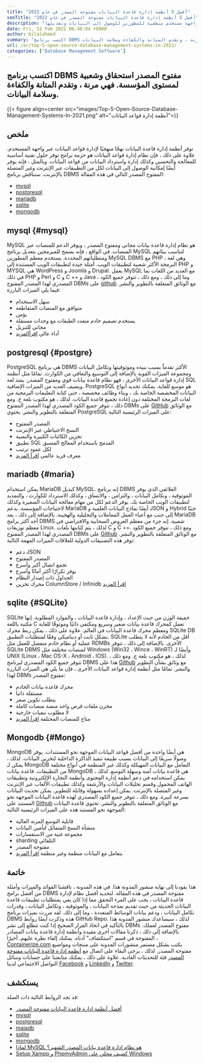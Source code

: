 ```yaml
---
title: "أفضل 5 أنظمة إدارة قاعدة البيانات مفتوحة المصدر في عام 2022" 
seoTitle: "أفضل 5 أنظمة إدارة قاعدة البيانات مفتوحة المصدر في عام 2022" 
description: "تدير أنظمة إدارة قاعدة بيانات مفتوحة المصدر التخزين وتوفير وصول آمن وقوي للبيانات ، وهي واجهة مستخدم منطقية للمطورين للوصول إلى البيانات وتعديلها." 
date: Fri, 12 Feb 2021 06:48:04 +0000
author: bilalahmed
summary: "اكتسب برنامج DBMS مفتوح المصدر استحقاق وشعبية على مستوى المؤسسة. فهي مرنة ، وتقدم المتانة والكفاءة وسلامة البيانات." 
url: /ar/top-5-open-source-database-management-systems-in-2022/
categories: ['Database Management Software']
---
```


## اكتسب برنامج DBMS مفتوح المصدر استحقاق وشعبية لمستوى المؤسسة. فهي مرنة ، وتقدم المتانة والكفاءة وسلامة البيانات.

{{< figure align=center src="images/Top-5-Open-Source-Database-Management-Systems-In-2021.png" alt="أنظمة إدارة قواعد البيانات">}}


## ملخص
توفر أنظمة إدارة قاعدة البيانات نهجًا منهجيًا لإدارة قواعد البيانات عبر واجهة المستخدم. علاوة على ذلك ، فإن نظام إدارة قواعد البيانات هو حزمة برامج توفر حلول تقنية أساسية للمعالجة والتحسين وكذلك إدارة واسترداد البيانات من قواعد البيانات. وبالمثل ، فإنه يوفر أيضًا إمكانية الوصول إلى البيانات لكل من التطبيقات عبر الإنترنت وغير المتصلة بالإنترنت. سنناقش برنامج DBMS المفتوح المصدر التالي في هذه المقالة:
  * [mysql][1]
  * [postgresql][2]
  * [mariadb][3]
  * [sqlite][4]
  * [mongodb][5]

## mysql   {#mysql}
MySQL هو نظام إدارة قاعدة بيانات مجاني ومفتوح المصدر ، ويوفر الدعم للمنصات عبر المنصات. في الواقع ، فإنه يسمح للمبرمجين بتعديل برنامج MySQL لتناسب بيئاتهم ومتطلباتهم المحددة. يستخدم معظم المطورين MySQL DBMS مع PHP ، وهي لغة البرمجة الأكثر شعبية لتطبيقات الويب. أمثلة جيدة لتطبيقات الويب المستندة إلى PHP و MYSQL هي WordPress و Joomla و Drupal. يعمل MySQL مع العديد من اللغات بما في ذلك PHP و Perl و C و C ++ و Java ، وما إلى ذلك ، ومع ذلك ، تتوفر جميع الكود المصدري لهذا المصدر المفتوح DBMs على [github][6] مع الوثائق المتعلقة بالتطوير والنشر.
فيما يلي الميزات البارزة:
  * سهل الاستخدام
  * متوافق مع المنصات المتقاطعة
  * يؤمن
  * يستخدم تصميم خادم متعدد الطبقات مع وحدات مستقلة
  * مجاني للتنزيل
  * أداء عالي
[اقرأ][7][المزيد][7]

## postgresql   {#postgre}
PostgreSQL هي برنامج DBMS الأكثر تقدماً بسبب بنيةه وموثوقيتها وتكامل البيانات ومجموعة الميزات القوية بالإضافة إلى التوسيع والتعافي من الكوارث. تمامًا مثل أنظمة إدارة قواعد البيانات الأخرى ، فهو نظام قاعدة بيانات قوي ومفتوح المصدر. يمتد لغة SQL ويضيف العديد من الميزات الإضافية. PostgreSQL هو موسع للغاية. يمكنك تحديد أنواع البيانات المخصصة الخاصة بك ، وبناء وظائف مخصصة ، حتى كتابة التعليمات البرمجية من لغات البرمجة المختلفة دون إعادة تجميع قاعدة البيانات. لذلك ، هو مكتوب بلغة ج. ومع ذلك ، تتوفر جميع الكود المصدري لهذا المصدر المفتوح DBMs على [GitHub][8] مع الوثائق المتعلقة بالتطوير والنشر.
يحتوي PostgreSQL على الميزات الرئيسية التالية:
  * المصدر المفتوح
  * النسخ الاحتياطي عبر الإنترنت
  * تخزين الكائنات الكبيرة والنصية
  * تطبيق SQL المدمج باستخدام المعالج المسبق
  * لكل عمود ترتيب
  * معرف فريد عالمي
[اقرأ المزيد][9]

## mariadb   {#maria}
يمكن استخدام MariaDB كبديل MySQL. إنه برنامج DBMS العلائقي الذي يوفر الموثوقية ، وتكامل البيانات ، والتزامن ، والاتساق ، وكذلك الاسترداد للكوارث ، والتمديد لتطبيقات الويب الخاصة بك. يوفر الدعم لكل من مهام معالجة البيانات الصغيرة وكذلك لاحتياجات المؤسسة. يدعم MariaDB أيضًا نماذج البيانات العلمية و JSON و Hybrid جنبًا إلى جنب مع أعباء العمل المعاملات والتحليلية والهجينة. بالإضافة إلى ذلك ، يعد MariaDB أحد أكثر برامج DBMS شعبية. إنه جزء من معظم العروض السحابية والافتراضي في معظم توزيعات Linux. لذلك ، يتم كتابتها بلغات C و C ++. ومع ذلك ، تتوفر جميع الكود المصدري لهذا المصدر المفتوح DBMs على [Github][10] مع الوثائق المتعلقة بالتطوير والنشر.
توفر هذه التصنيفات الدولية للعلاقات الميزات المهمة التالية:
  * دعم JSON
  * المصدر المفتوح
  * تجمع اتصال أكبر وأسرع
  * يوفر تكرارًا أكثر أمانًا وأسرع
  * الجداول ذات إصدار النظام
  * محرك تخزين ColumnStore / Infinidb
[اقرأ المزيد][11]

## sqlite   {#SQLite}
SQLite خفيفة الوزن من حيث الإعداد ، وإدارة قاعدة البيانات ، والموارد المطلوبة. إنها مكتبة باللغة C تعمل كمحرك قاعدة بيانات صغير وسريع ومكتفي ذاتيًا وموثوقًا للغاية ومعظم محرك قاعدة البيانات في العالم. علاوة على ذلك ، يمكن ربط محرك SQLite DB بشكل ثابت أو ديناميكي وفقًا لمتطلبات التطبيق. SQLite أقل من الخادم لأنه لا يتطلب عملية أو نظام خادم منفصل للعمل مثل RDMBs الأخرى. بالإضافة إلى ذلك ، تتوفر SQLite DBMS لمنصات مختلفة مثل Windows (Win32 ، Wince ، WinRT) وأيضًا لـ UNIX (Linux ، Mac OS-X ، Android ، IOS). لذلك ، هو مكتوب بلغة ج. ومع ذلك ، تتوفر جميع الكود المصدري لبرنامج DBMS هذا على [Github][12] مع وثائق بشأن التطوير والنشر.
تمامًا مثل أنظمة إدارة قواعد البيانات الأخرى ، فإن ما يلي هي الميزات البارزة لهذا DBMs مفتوح المصدر:
  * محرك قاعدة بيانات الخادم
  * مستقلة ذاتيا
  * يتطلب تكوين صفر
  * مخزن ملفات قرص واحد منصة منصات كاملة
  * لا مطلوب تبعيات خارجية
  * متاح للمنصات المختلفة
[اقرأ المزيد][13]

## Mongodb   {#Mongo}
MongoDB هي أيضًا واحدة من أفضل قواعد البيانات الموجهة نحو المستندات. يوفر وصولًا سريعًا إلى البيانات بسبب طبيعة تنفيذ الذاكرة الداخلية لتخزين البيانات. لذلك ، يمكن لـ MongoDB التعامل مع البيانات المهيكلة وكذلك غير المنظمة في أنواع مختلفة من التطبيقات. قاعدة بيانات MongoDB هي قاعدة بيانات آمنة وسهلة التوسع. لذلك ، يمكن استخدامه في دعم أنظمة إدارة المحتوى وأنظمة التجارة الإلكترونية وتطبيقات الهاتف المحمول وقسم تحليلات البيانات والأرشفة وكذلك تطبيقات الألعاب عبر الإنترنت وغير المتصلة بالإنترنت. يمكن إعداده بسهولة وقابلة للتطوير. يمكن تحديث البيانات بسرعة كبيرة. ومع ذلك ، تتوفر جميع الكود المصدري لهذه قاعدة البيانات الموجهة نحو المستند على [Github][14] مع الوثائق المتعلقة بالتطوير والنشر.
تحتوي قاعدة البيانات الموجهة نحو المستند هذه على الميزات الرئيسية التالية:
  * قابلية التوسع المرنة العالية
  * منشأة النسخ المتماثل لتأمين البيانات
  * مجموعة غنية من الاستفسارات
  * sharding التلقائي
  * مفتوحة المصدر
  * يتعامل مع البيانات منظمة وغير منظمة
[اقرأ المزيد][15]

## خاتمة
هذا يقودنا إلى نهاية منشور المدونة هذا. في هذه المدونة ، ناقشنا الفوائد والميزات وأمثلة من أفضل برامج DBMS مفتوحة المصدر في هذه المقالة. لتحديد أفضل نظام لإدارة قاعدة البيانات ، يجب على المرء التحقق مما إذا كان يفي بمتطلبات تطبيقات قاعدة البيانات الحديثة من حيث تقديم نمذجة البيانات ، والموثوقية ، وتكامل البيانات ، وقدرات تكامل البيانات ، ودعم بيانات الوسائط المتعددة ، وما إلى ذلك. لقد مررت بميزات برنامج DBMS هذه وذكرت أيضًا روابط GitHub Repo. لذلك ، سيساعدك منشور المدونة هذا بالتأكيد في اتخاذ القرار الصحيح إذا كنت تتطلع إلى نشر DBMs مفتوح المصدر لعملك. بالإضافة إلى ذلك ، ذكرنا مقالات أخرى مفيدة وأنظمة إدارة قاعدة بيانات المصادر المفتوحة في قسم "استكشاف" أدناه. يمكنك إلقاء نظرة عليهم.
أخيرًا ، [Containerize.com][16] يكتب بشكل مستمر منشورات المدونة على منتجات ومواضيع مفتوحة المصدر. لذلك ، يرجى البقاء على اتصال مع [][17][أنظمة إدارة قاعدة البيانات مفتوحة المصدر][18] فئة للتحديثات العادية. علاوة على ذلك ، يمكنك متابعتنا على حسابات وسائل التواصل الاجتماعي لدينا [Facebook][19] و [LinkedIn][20] و [Twitter][21].

## يستكشف
قد تجد الروابط التالية ذات الصلة:
  * [أفضل أنظمة إدارة قاعدة البيانات مفتوحة المصدر][18]
  * [mysql][7]
  * [postgresql][9]
  * [maiadb][11]
  * [sqlite][13]
  * [mongodb][15]
  * [لماذا MySQL هو نظام إدارة قاعدة بيانات المصدر الشهير؟][22]
  * [Setup Xampp و PhpmyAdmin كضيف محلي على Windows][23]

  
[1]: #mysql
[2]: #postgre
[3]: #maria
[4]: #sqlite
[5]: #mongo
[6]: https://github.com/mysql/mysql-server
[7]: https://products.containerize.com/database-management-system/mysql
[8]: https://github.com/postgres/postgres
[9]: https://products.containerize.com/database-management-system/postgresql
[10]: https://github.com/MariaDB/server
[11]: https://products.containerize.com/database-management-system/mariadb
[12]: https://github.com/sqlite/sqlite
[13]: https://products.containerize.com/database-management-system/sqlite
[14]: https://github.com/mongodb/mongo
[15]: https://products.containerize.com/database-management-system/mongodb
[16]: https://www.containerize.com/
[17]: https://products.containerize.com/discussion-forum/
[18]: https://products.containerize.com/database-management-system
[19]: https://web.facebook.com/containerize
[20]: https://www.linkedin.com/company/containerize/
[21]: https://twitter.com/containerize_co
[22]: https://blog.containerize.com/2021/02/18/why-mysql-is-a-popular-open-source-database-management-system/
[23]: https://blog.containerize.com/database-management-software/how-to-setup-xampp-and-phpmyadmin-as-localhost-on-windows/
